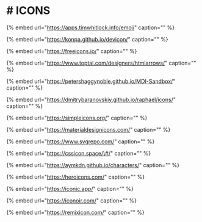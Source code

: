 # \# ICONS

{% embed url="https://apps.timwhitlock.info/emoji" caption="" %}

{% embed url="https://konpa.github.io/devicon/" caption="" %}

{% embed url="https://freeicons.io/" caption="" %}

{% embed url="https://www.toptal.com/designers/htmlarrows/" caption="" %}

{% embed url="https://petershaggynoble.github.io/MDI-Sandbox/" caption="" %}

{% embed url="https://dmitrybaranovskiy.github.io/raphael/icons/" caption="" %}

{% embed url="https://simpleicons.org/" caption="" %}

{% embed url="https://materialdesignicons.com/" caption="" %}

{% embed url="https://www.svgrepo.com/" caption="" %}

{% embed url="https://cssicon.space/\#/" caption="" %}

{% embed url="https://aymkdn.github.io/characters/" caption="" %}

{% embed url="https://heroicons.com/" caption="" %}

{% embed url="https://iconic.app/" caption="" %}

{% embed url="https://iconoir.com/" caption="" %}

{% embed url="https://remixicon.com/" caption="" %}

